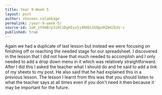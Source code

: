 ```yaml
---
title: Year 9-Week 5
layout: post
author: shaveen.colambage
permalink: /year-9-week-5/
source-id: 1oK_zYH4Brp3iRC1DgHIyx5j4RDbLUUQpoRZW42Edz-c
published: true
---
```

Again we had a duplicate of last lesson but instead we were focusing on finishing off or reaching the needed stage for our spreadsheet. I discovered in the lesson that I did not have that much needed to accomplish and I only needed to add a drop down menu in it which was relatively straightforward. After I did this I asked the teacher what I should do and he said to add a link of my sheets to my post. He also said that he had explained this in a previous lesson. The lesson I learnt from this was that you should listen to what the teacher says at all times even if you don't need it then because it may be important for the future. 

